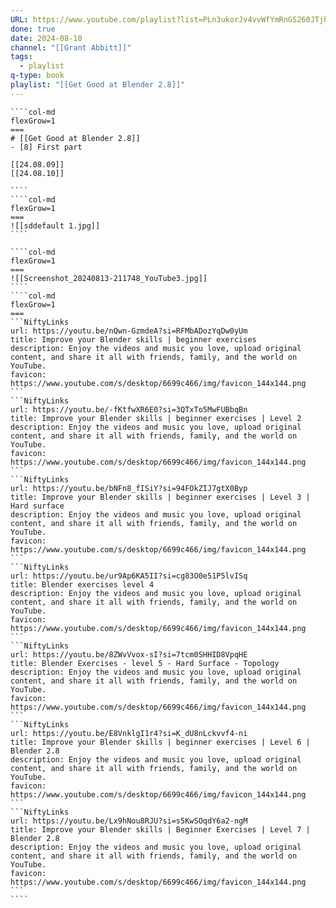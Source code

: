 ```yaml
---
URL: https://www.youtube.com/playlist?list=PLn3ukorJv4vvWfYmRnGS260JTjhShJFRP
done: true
date: 2024-08-10
channel: "[[Grant Abbitt]]"
tags:
  - playlist
q-type: book
playlist: "[[Get Good at Blender 2.8]]"
---
```

`````col
````col-md
flexGrow=1
===
# [[Get Good at Blender 2.8]]
- [8] First part

[[24.08.09]]
[[24.08.10]]

````
````col-md
flexGrow=1
===
![[sddefault 1.jpg]]
````
`````
`````col
````col-md
flexGrow=1
===
![[Screenshot_20240813-211748_YouTube3.jpg]]
````
````col-md
flexGrow=1
===
```NiftyLinks
url: https://youtu.be/nQwn-GzmdeA?si=RFMbADozYqDw0yUm
title: Improve your Blender skills | beginner exercises
description: Enjoy the videos and music you love, upload original content, and share it all with friends, family, and the world on YouTube.
favicon: https://www.youtube.com/s/desktop/6699c466/img/favicon_144x144.png
```
```NiftyLinks
url: https://youtu.be/-fKtfwXR6E0?si=3QTxTo5MwFUBbqBn
title: Improve your Blender skills | beginner exercises | Level 2
description: Enjoy the videos and music you love, upload original content, and share it all with friends, family, and the world on YouTube.
favicon: https://www.youtube.com/s/desktop/6699c466/img/favicon_144x144.png
```
```NiftyLinks
url: https://youtu.be/bNFn8_fISiY?si=94FOkZIJ7gtX0Byp
title: Improve your Blender skills | beginner exercises | Level 3 | Hard surface
description: Enjoy the videos and music you love, upload original content, and share it all with friends, family, and the world on YouTube.
favicon: https://www.youtube.com/s/desktop/6699c466/img/favicon_144x144.png
```
```NiftyLinks
url: https://youtu.be/ur9Ap6KA5II?si=cg83O0e51P5lvISq
title: Blender exercises level 4
description: Enjoy the videos and music you love, upload original content, and share it all with friends, family, and the world on YouTube.
favicon: https://www.youtube.com/s/desktop/6699c466/img/favicon_144x144.png
```
```NiftyLinks
url: https://youtu.be/8ZWvVvox-sI?si=7tcm0SHHID8VpqHE
title: Blender Exercises - level 5 - Hard Surface - Topology
description: Enjoy the videos and music you love, upload original content, and share it all with friends, family, and the world on YouTube.
favicon: https://www.youtube.com/s/desktop/6699c466/img/favicon_144x144.png
```
```NiftyLinks
url: https://youtu.be/E8VnklgI1r4?si=K_dU8nLckvvf4-ni
title: Improve your Blender skills | beginner exercises | Level 6 | Blender 2.8
description: Enjoy the videos and music you love, upload original content, and share it all with friends, family, and the world on YouTube.
favicon: https://www.youtube.com/s/desktop/6699c466/img/favicon_144x144.png
```
```NiftyLinks
url: https://youtu.be/Lx9hNou8RJU?si=s5KwSOqdY6a2-ngM
title: Improve your Blender skills | Beginner Exercises | Level 7 | Blender 2.8
description: Enjoy the videos and music you love, upload original content, and share it all with friends, family, and the world on YouTube.
favicon: https://www.youtube.com/s/desktop/6699c466/img/favicon_144x144.png
```
````
`````
